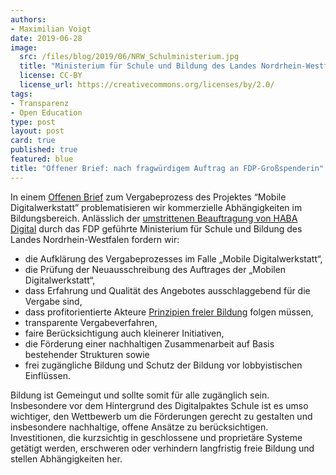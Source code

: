 ```yaml
---
authors:
- Maximilian Voigt
date: 2019-06-28
image:
  src: /files/blog/2019/06/NRW_Schulministerium.jpg
  title: "Ministerium für Schule und Bildung des Landes Nordrhein-Westfalen"
  license: CC-BY
  license_url: https://creativecommons.org/licenses/by/2.0/
tags:
- Transparenz
- Open Education
type: post
layout: post
card: true
published: true
featured: blue
title: "Offener Brief: nach fragwürdigem Auftrag an FDP-Großspenderin"
---
```


In einem [Offenen Brief](https://github.com/okfde/okfn.de/blob/master/static/files/blog/2019/06/Offener%20Brief_Vergabeprozess%20Projekt%20_MobiDigNRW.pdf) zum Vergabeprozess des Projektes “Mobile Digitalwerkstatt” problematisieren wir kommerzielle Abhängigkeiten im Bildungsbereich. Anlässlich der [umstrittenen Beauftragung von HABA Digital](https://www.abgeordnetenwatch.de/blog/2019-06-28/fragwuerdiger-auftrag-fdp-grossspenderin) durch das FDP geführte Ministerium für Schule und Bildung des Landes Nordrhein-Westfalen fordern wir:

* die Aufklärung des Vergabeprozesses im Falle „Mobile Digitalwerkstatt“, 
* die Prüfung der Neuausschreibung des Auftrages der „Mobilen Digitalwerkstatt“,
* dass Erfahrung und Qualität des Angebotes ausschlaggebend für die Vergabe sind,
* dass profitorientierte Akteure [Prinzipien freier Bildung](https://buendnis-freie-bildung.de/positionspapier/) folgen müssen, 
* transparente Vergabeverfahren,
* faire Berücksichtigung auch kleinerer Initiativen, 
* die Förderung einer nachhaltigen Zusammenarbeit auf Basis bestehender Strukturen sowie 
* frei zugängliche Bildung und Schutz der Bildung vor lobbyistischen Einflüssen. 

Bildung ist Gemeingut und sollte somit für alle zugänglich sein. Insbesondere vor dem Hintergrund des Digitalpaktes Schule ist es umso wichtiger, den Wettbewerb um die Förderungen gerecht zu gestalten und insbesondere nachhaltige, offene Ansätze zu berücksichtigen. Investitionen, die kurzsichtig in geschlossene und proprietäre Systeme getätigt werden, erschweren oder verhindern langfristig freie Bildung und stellen Abhängigkeiten her. 
